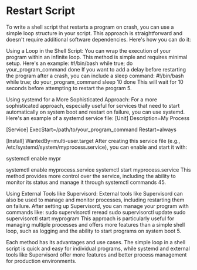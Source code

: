 # Restart Script
To write a shell script that restarts a program on crash, you can use a simple loop structure in your script. This approach is straightforward and doesn't require additional software dependencies. Here's how you can do it:

Using a Loop in the Shell Script:
You can wrap the execution of your program within an infinite loop. This method is simple and requires minimal setup. Here's an example:
#!/bin/bash
while true; do
  your_program_command
done
If you want to add a delay before restarting the program after a crash, you can include a sleep command:
#!/bin/bash
while true; do
  your_program_command
  sleep 10
done
This will wait for 10 seconds before attempting to restart the program 5.

Using systemd for a More Sophisticated Approach:
For a more sophisticated approach, especially useful for services that need to start automatically on system boot and restart on failure, you can use systemd. Here's an example of a systemd service file:
[Unit]
Description=My Process

[Service]
ExecStart=/path/to/your_program_command
Restart=always

[Install]
WantedBy=multi-user.target
After creating this service file (e.g., /etc/systemd/system/myprocess.service), you can enable and start it with:

systemctl enable mypr

systemctl enable myprocess.service
systemctl start myprocess.service
This method provides more control over the service, including the ability to monitor its status and manage it through systemctl commands 45.

Using External Tools like Supervisord:
External tools like Supervisord can also be used to manage and monitor processes, including restarting them on failure. After setting up Supervisord, you can manage your program with commands like:
sudo supervisorctl reread
sudo supervisorctl update
sudo supervisorctl start myprogram
This approach is particularly useful for managing multiple processes and offers more features than a simple shell loop, such as logging and the ability to start programs on system boot 5.

Each method has its advantages and use cases. The simple loop in a shell script is quick and easy for individual programs, while systemd and external tools like Supervisord offer more features and better process management for production environments.













